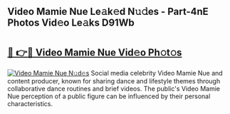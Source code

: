 ## Video Mamie Nue Le𝚊k𝚎d N𝚞𝚍es - Part-4nE Photos Vid𝚎o Le𝚊ks D91Wb

# <h2><a href="http://fbajok.evod.top/?m=Video+Mamie+Nue">🔗 👉🔴 Video Mamie Nue Vid𝚎o Ph𝚘t𝚘s</a></h2>

[![Video Mamie Nue N𝚞d𝚎s](https://i.imgur.com/8V9OHl7.gif)](http://fbajok.evod.top/?m=Video+Mamie+Nue)
Social media celebrity Video Mamie Nue and content producer, known for sharing dance and lifestyle themes through collaborative dance routines and brief videos. The public's Video Mamie Nue perception of a public figure can be influenced by their personal characteristics. 
